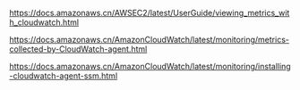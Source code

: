 
https://docs.amazonaws.cn/AWSEC2/latest/UserGuide/viewing_metrics_with_cloudwatch.html

https://docs.amazonaws.cn/AmazonCloudWatch/latest/monitoring/metrics-collected-by-CloudWatch-agent.html

https://docs.amazonaws.cn/AmazonCloudWatch/latest/monitoring/installing-cloudwatch-agent-ssm.html
